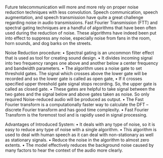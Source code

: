 Future telecommunication will more and more rely on proper noise reduction techniques with less convolution.
Speech communication, speech augmentation, and speech transmission have quite a great challenge regarding noise in audio transmissions.
Fast Fourier Transmission (FTT) and spectral gating techniques are a handful of algorithms that have been often used during the reduction of noise.
These algorithms have indeed been put into effect to suppress any noise, especially noise from fans in the room, horn sounds, and dog barks on the streets.

Noise Reduction procedure:
• Spectral gating is an uncommon filter effect that is used as tool for creating sound design.
• It divides incoming signal into two frequency ranges one above and another below a
center frequency and bandwidth parameters.
• The algorithm uses a noise gate to set threshold gates. The signal which crosses above the lower gate will be recorded and so the lower gate is called as open gate,
• If it crosses specified upper threshold gate signal stops recording. So, the upper gate is called as closed gate.
• These gates are helpful to take signal between the two gates and the signal below and above gates taken as noise. So only required Noise-reduced audio will be produced as output.
• The Fast Fourier transform is a computationally faster way to calculate the DFT –discrete Fourier transform and has good time complexity.
• Fast Fourier Transform is the foremost tool and is rapidly used in signal processing.

Advantages of Introduced System:
• It deals with any type of noise, so it is easy to reduce any type of noise with a single algorithm.
• This algorithm is used to deal with human speech as it can deal with non-stationary as well as stationary signals.
• Reduce the noise in the algorithm to almost zero extents.
• The model effectively reduces the background noise caused by many factors to hear the context of the audio more clearly.
